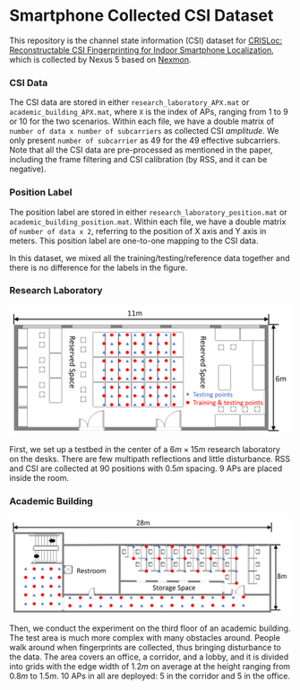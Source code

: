 # Smartphone Collected CSI Dataset
This repository is the channel state information (CSI) dataset for
[CRISLoc: Reconstructable CSI Fingerprinting for Indoor Smartphone Localization](https://ieeexplore.ieee.org/stamp/stamp.jsp?tp=&arnumber=9187854), which is collected by Nexus 5 based on [Nexmon](https://github.com/seemoo-lab/nexmon_csi).

### CSI Data
The CSI data are stored in either `research_laboratory_APX.mat` or `academic_building_APX.mat`, where `X` is the index of APs, ranging from $1$ to $9$ or $10$ for the two scenarios.
Within each file, we have a double matrix of `number of data x number of subcarriers` as collected CSI _amplitude_. We only present `number of subcarrier` as 49 for the 49 effective subcarriers. Note that all the CSI data are pre-processed as mentioned in the paper, including the frame filtering and CSI calibration (by RSS, and it can be negative). 

### Position Label
The position label are stored in either `research_laboratory_position.mat` or `academic_building_position.mat`.
Within each file, we have a double matrix of `number of data x 2`, referring to the position of X axis and Y axis in meters. This position label are one-to-one mapping to the CSI data.

In this dataset, we mixed all the training/testing/reference data together and there is no difference for the labels in the figure.

### Research Laboratory
![alt text](research_laboratory.png)

First, we set up a testbed in the center of a $6m\times 15m$ research laboratory on the desks. There are few multipath reflections and little disturbance. RSS and CSI are collected at 90 positions with $0.5m$ spacing. $9$ APs are placed inside the room.

### Academic Building
![alt text](academic_building.png)

Then, we conduct the experiment on the third floor of an academic building. The test area is much more complex with many obstacles around. People walk around when fingerprints are collected, thus bringing disturbance to the data. The area covers an office, a corridor, and a lobby, and it is divided into grids with the edge width of $1.2m$ on average at the height ranging from $0.8m$ to $1.5m$. $10$ APs in all are deployed: $5$ in the corridor and $5$ in the office.
